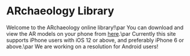 # ARchaeology Library
Welcome to the ARchaeology online library!\par
You can download and view the AR models on your phone from [here](https://lili0824.github.io/ARchaeology/).\par
Currently this site supports iPhone users with iOS 12 or above, and preferably iPhone 6 or above.\par
We are working on a resolution for Android users!
